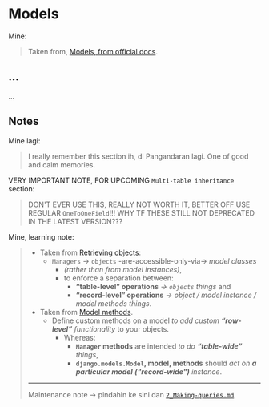 # Models

Mine:
> Taken from, [Models, from official docs](https://docs.djangoproject.com/en/5.0/topics/db/models/).

## ...

...

## Notes

Mine lagi:
> I really remember this section ih, di Pangandaran lagi. One of good and calm memories.

VERY IMPORTANT NOTE, FOR UPCOMING `Multi-table inheritance` section:
> DON'T EVER USE THIS, REALLY NOT WORTH IT, BETTER OFF USE REGULAR `OneToOneField`!!! WHY TF THESE STILL NOT DEPRECATED IN THE LATEST VERSION???

Mine, learning note:
> - Taken from [Retrieving objects](https://docs.djangoproject.com/en/5.0/topics/db/queries/#retrieving-objects):
>   - `Managers` -> `objects` -are-accessible-only-via-> _model classes_
>     - _(rather than from model instances)_, 
>     - to enforce a separation between:
>       - **“table-level” operations** _-> `objects` things_ and
>       - **“record-level” operations** _-> object / model instance / model methods things_.
> - Taken from [Model methods](https://docs.djangoproject.com/en/5.0/topics/db/models/#model-methods).
>   - Define custom methods on a model _to add custom **“row-level”** functionality_ to your objects. 
>     - Whereas:
>       - **`Manager` methods** are intended _to do **“table-wide”** things_, 
>       - **`django.models.Model`, model, methods** should _act on **a particular model** **("record-wide")** instance_.
> ---
> Maintenance note -> pindahin ke sini dan [`2_Making-queries.md`](2_Making-queries.md)
